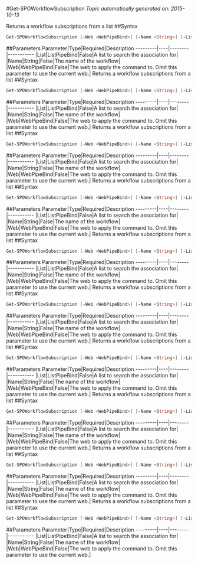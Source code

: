 #Get-SPOWorkflowSubscription
*Topic automatically generated on: 2015-10-13*

Returns a workflow subscriptions from a list
##Syntax
```powershell
Get-SPOWorkflowSubscription [-Web <WebPipeBind>] [-Name <String>] [-List <ListPipeBind>]
```


##Parameters
Parameter|Type|Required|Description
---------|----|--------|-----------
|List|ListPipeBind|False|A list to search the association for|
|Name|String|False|The name of the workflow|
|Web|WebPipeBind|False|The web to apply the command to. Omit this parameter to use the current web.|
Returns a workflow subscriptions from a list
##Syntax
```powershell
Get-SPOWorkflowSubscription [-Web <WebPipeBind>] [-Name <String>] [-List <ListPipeBind>]
```


##Parameters
Parameter|Type|Required|Description
---------|----|--------|-----------
|List|ListPipeBind|False|A list to search the association for|
|Name|String|False|The name of the workflow|
|Web|WebPipeBind|False|The web to apply the command to. Omit this parameter to use the current web.|
Returns a workflow subscriptions from a list
##Syntax
```powershell
Get-SPOWorkflowSubscription [-Web <WebPipeBind>] [-Name <String>] [-List <ListPipeBind>]
```


##Parameters
Parameter|Type|Required|Description
---------|----|--------|-----------
|List|ListPipeBind|False|A list to search the association for|
|Name|String|False|The name of the workflow|
|Web|WebPipeBind|False|The web to apply the command to. Omit this parameter to use the current web.|
Returns a workflow subscriptions from a list
##Syntax
```powershell
Get-SPOWorkflowSubscription [-Web <WebPipeBind>] [-Name <String>] [-List <ListPipeBind>]
```


##Parameters
Parameter|Type|Required|Description
---------|----|--------|-----------
|List|ListPipeBind|False|A list to search the association for|
|Name|String|False|The name of the workflow|
|Web|WebPipeBind|False|The web to apply the command to. Omit this parameter to use the current web.|
Returns a workflow subscriptions from a list
##Syntax
```powershell
Get-SPOWorkflowSubscription [-Web <WebPipeBind>] [-Name <String>] [-List <ListPipeBind>]
```


##Parameters
Parameter|Type|Required|Description
---------|----|--------|-----------
|List|ListPipeBind|False|A list to search the association for|
|Name|String|False|The name of the workflow|
|Web|WebPipeBind|False|The web to apply the command to. Omit this parameter to use the current web.|
Returns a workflow subscriptions from a list
##Syntax
```powershell
Get-SPOWorkflowSubscription [-Web <WebPipeBind>] [-Name <String>] [-List <ListPipeBind>]
```


##Parameters
Parameter|Type|Required|Description
---------|----|--------|-----------
|List|ListPipeBind|False|A list to search the association for|
|Name|String|False|The name of the workflow|
|Web|WebPipeBind|False|The web to apply the command to. Omit this parameter to use the current web.|
Returns a workflow subscriptions from a list
##Syntax
```powershell
Get-SPOWorkflowSubscription [-Web <WebPipeBind>] [-Name <String>] [-List <ListPipeBind>]
```


##Parameters
Parameter|Type|Required|Description
---------|----|--------|-----------
|List|ListPipeBind|False|A list to search the association for|
|Name|String|False|The name of the workflow|
|Web|WebPipeBind|False|The web to apply the command to. Omit this parameter to use the current web.|
Returns a workflow subscriptions from a list
##Syntax
```powershell
Get-SPOWorkflowSubscription [-Web <WebPipeBind>] [-Name <String>] [-List <ListPipeBind>]
```


##Parameters
Parameter|Type|Required|Description
---------|----|--------|-----------
|List|ListPipeBind|False|A list to search the association for|
|Name|String|False|The name of the workflow|
|Web|WebPipeBind|False|The web to apply the command to. Omit this parameter to use the current web.|
Returns a workflow subscriptions from a list
##Syntax
```powershell
Get-SPOWorkflowSubscription [-Web <WebPipeBind>] [-Name <String>] [-List <ListPipeBind>]
```


##Parameters
Parameter|Type|Required|Description
---------|----|--------|-----------
|List|ListPipeBind|False|A list to search the association for|
|Name|String|False|The name of the workflow|
|Web|WebPipeBind|False|The web to apply the command to. Omit this parameter to use the current web.|
Returns a workflow subscriptions from a list
##Syntax
```powershell
Get-SPOWorkflowSubscription [-Web <WebPipeBind>] [-Name <String>] [-List <ListPipeBind>]
```


##Parameters
Parameter|Type|Required|Description
---------|----|--------|-----------
|List|ListPipeBind|False|A list to search the association for|
|Name|String|False|The name of the workflow|
|Web|WebPipeBind|False|The web to apply the command to. Omit this parameter to use the current web.|

